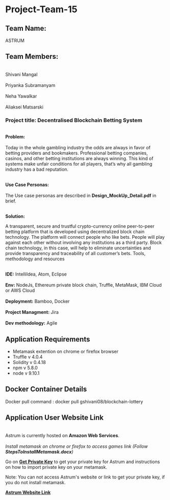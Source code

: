 # Project-Team-15

## Team Name:
ASTRUM

## Team Members: 
 <br> Shivani Mangal</br>
 <br> Priyanka Subramanyam </br> 
 <br> Neha Yawalkar</br>
 <br>Aliaksei Matsarski</br>
  
### Project title:  Decentralised Blockchain Betting System 

<br><b>Problem: </br></b>
<br>Today in the whole gambling industry the odds are always in favor of betting providers and bookmakers. Professional betting companies, casinos, and other betting institutions are always winning. This kind of systems make unfair conditions for all players, that’s why all gambling industry has a bad reputation. </br>


<br><b>Use Case Personas: </br></b>  
The Use case personas are described in **Design_MockUp_Detail.pdf** in brief.
      
<br><b>Solution: </br></b>
 
A transparent, secure and trustful crypto-currency online peer-to-peer betting platform that is developed using decentralized block chain technology. 
The platform will connect people who like bets. People will play against each other without involving any institutions as a third party. Block chain technology, in this case, will help to eliminate uncertainties and provide transparency and traceability of all customer’s bets. 
Tools, methodology and resources 

<br><b>IDE:</b> IntelliIdea, Atom, Eclipse</br>
<br><b>Env:</b> NodeJs, Ethereum private block chain, Truffle, MetaMask, IBM Cloud or AWS Cloud</br> 
<b><br>Deployment:</b> Bamboo, Docker</br>
<br><b>Project Managment:</b> Jira</br>
<br><b>Dev methodology:</b> Agile </br>

## Application Requirements
- Metamask extention on chrome or firefox browser
- Truffle v 4.0.4
- Solidity v 0.4.18
- npm v 5.8.0
- node v 9.10.1

## Docker Container Details
Docker pull command : docker pull gshivani08/blockchain-lottery

## Application User Website Link
<br>Astrum is currently hosted on **Amazon Web Services**.</br>
<br>*Install metamask on chrome or firefox to access games link (Follow **StepsToInstallMetamask.docx**)*</br>




Go on  **[Get Private Key](http://34.218.215.190:3000/#/metamask)** to get your private key for Astrum and instructions on how to import private key on your metamask.

Note: You can not access Astrum's website or link to get your private key, if you do not install metamask.

**[Astrum Website Link](http://34.218.215.190:3000)**







